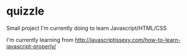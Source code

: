 quizzle
=======

Small project I'm currently doing to learn Javascript/HTML/CSS

I'm currently learning from http://javascriptissexy.com/how-to-learn-javascript-properly/
